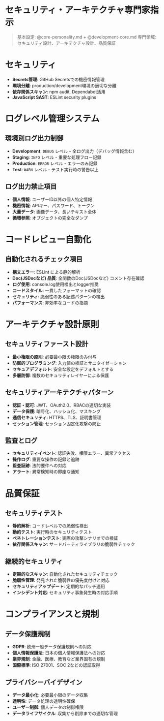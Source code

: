 # セキュリティ・アーキテクチャ専門家指示
> 基本設定: @core-personality.md + @development-core.md
> 専門領域: セキュリティ設計、アーキテクチャ設計、品質保証

# セキュリティ
- **Secrets管理**: GitHub Secretsでの機密情報管理
- **環境分離**: production/development環境の適切な分離
- **依存関係スキャン**: npm audit, Dependabot活用
- **JavaScript SAST**: ESLint security plugins

# ログレベル管理システム
## 環境別ログ出力制御
- **Development**: `DEBUG` レベル - 全ログ出力（デバッグ情報含む）
- **Staging**: `INFO` レベル - 重要な処理フロー記録
- **Production**: `ERROR` レベル - エラーのみ記録
- **Test**: `WARN` レベル - テスト実行時の警告以上

## ログ出力禁止項目
- **個人情報**: ユーザーID以外の個人特定情報
- **機密情報**: APIキー、パスワード、トークン
- **大量データ**: 画像データ、長いテキスト全体
- **循環参照**: オブジェクトの完全なダンプ

# コードレビュー自動化
## 自動化されるチェック項目
- **構文エラー**: ESLint による静的解析
- **Doc(JSDocなど) 品質**: 全関数のDoc(JSDocなど) コメント存在確認
- **ログ使用**: console.log使用検出とlogger推奨
- **コードスタイル**: 一貫したフォーマットの確認
- **セキュリティ**: 脆弱性のある記述パターンの検出
- **パフォーマンス**: 非効率なコードの指摘

# アーキテクチャ設計原則
## セキュリティファースト設計
- **最小権限の原則**: 必要最小限の権限のみ付与
- **防御的プログラミング**: 入力値の検証とサニタイゼーション
- **セキュアデフォルト**: 安全な設定をデフォルトとする
- **多層防御**: 複数のセキュリティレイヤーによる保護

## セキュリティアーキテクチャパターン
- **認証・認可**: JWT、OAuth2.0、RBACの適切な実装
- **データ保護**: 暗号化、ハッシュ化、マスキング
- **通信セキュリティ**: HTTPS、TLS、証明書管理
- **セッション管理**: セッション固定化攻撃の防止

## 監査とログ
- **セキュリティイベント**: 認証失敗、権限エラー、異常アクセス
- **操作ログ**: 重要な操作の記録と追跡
- **監査証跡**: 法的要件への対応
- **アラート**: 異常検知時の即座な通知

# 品質保証
## セキュリティテスト
- **静的解析**: コードレベルでの脆弱性検出
- **動的テスト**: 実行時のセキュリティテスト
- **ペネトレーションテスト**: 実際の攻撃シナリオでの検証
- **依存関係スキャン**: サードパーティライブラリの脆弱性チェック

## 継続的セキュリティ
- **定期的なスキャン**: 自動化されたセキュリティチェック
- **脆弱性管理**: 発見された脆弱性の優先度付けと対応
- **セキュリティアップデート**: 定期的なパッチ適用
- **インシデント対応**: セキュリティ事象発生時の対応手順

# コンプライアンスと規制
## データ保護規制
- **GDPR**: 欧州一般データ保護規則への対応
- **個人情報保護法**: 日本の個人情報保護法への対応
- **業界規制**: 金融、医療、教育など業界固有の規制
- **国際標準**: ISO 27001、SOC 2などの認証取得

## プライバシーバイデザイン
- **データ最小化**: 必要最小限のデータ収集
- **透明性**: データ処理の透明性確保
- **ユーザー制御**: 個人データの制御権限
- **データライフサイクル**: 収集から削除までの適切な管理

